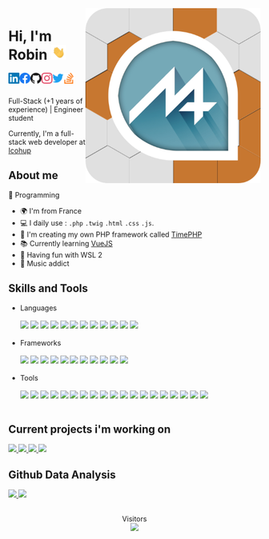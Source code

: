<img align="right" width="350" src="https://github.com/MrAnyx/MrAnyx/blob/master/assets/NewLogoo2.png">

<h1>Hi, I'm Robin <img width="30px" src="https://github.com/MrAnyx/MrAnyx/blob/master/assets/hand.gif"></h1>

<a href="https://www.linkedin.com/in/robin-bidanchon-62020119a/"> <img align="left" alt="Robin B LinkedIn" width="22px" src="https://github.com/MrAnyx/MrAnyx/blob/master/assets/linkedin.svg"/></a>
<a href="https://www.facebook.com/profile.php?id=100009475911621"> <img align="left" alt="Robin B Facebook" width="22px" src="https://github.com/MrAnyx/MrAnyx/blob/master/assets/facebook.svg"/></a>
<a href="https://github.com/MrAnyx"> <img align="left" alt="Robin B Github" width="22px" src="https://github.com/MrAnyx/MrAnyx/blob/master/assets/github.svg"/></a>
<a href="https://instagram.com/rob.bch"> <img align="left" alt="Robin B Instagram" width="22px" src="https://github.com/MrAnyx/MrAnyx/blob/master/assets/instagram.svg"/></a>
<a href="https://twitter.com/MrAnyx"> <img align="left" alt="Robin B Twitter" width="22px" src="https://github.com/MrAnyx/MrAnyx/blob/master/assets/twitter.svg"/></a>
<a href="https://stackoverflow.com/users/11424334/mranyx"> <img align="left" alt="Robin B Stack Overflow" width="22px" src="https://github.com/MrAnyx/MrAnyx/blob/master/assets/stackoverflow.svg"/></a>

<br/>
<br/>

Full-Stack (+1 years of experience) | Engineer student 

Currently, I'm a full-stack web developer at <a href="https://www.icohup.com/">Icohup</a>

## About me 

:blue_heart: Programming

- :earth_africa: I'm from France
- :computer: I daily use : `.php` `.twig` `.html` `.css` `.js`. 
- :love_you_gesture: I'm creating my own PHP framework called [TimePHP](https://github.com/TimePHP-org/TimePHP)
- :books: Currently learning [VueJS](https://github.com/vuejs/vue)
- :penguin: Having fun with WSL 2
- :musical_note: Music addict

## Skills and Tools

<ul>
<li>Languages</li>
</br>
<img src="https://img.shields.io/badge/PHP-777BB4?style=flat&logo=php&logoColor=white">
<img src="https://img.shields.io/badge/JavaScript-F7DF1E?style=flat&logo=javascript&logoColor=white">
<img src="https://img.shields.io/badge/HTML-E34F26?style=flat&logo=html5&logoColor=white">
<img src="https://img.shields.io/badge/Markdown-000000?style=flat&logo=markdown&logoColor=white">
<img src="https://img.shields.io/badge/CSS-1572B6?style=flat&logo=css3&logoColor=white">
<img src="https://img.shields.io/badge/Json-000000?style=flat&logo=json&logoColor=white">
<img src="https://img.shields.io/badge/Python-3776AB?style=flat&logo=python&logoColor=white">
<img src="https://img.shields.io/badge/NodeJS-339933?style=flat&logo=node.js&logoColor=white">
<img src="https://img.shields.io/badge/GNU Bash-4EAA25?style=flat&logo=gnu-bash&logoColor=white">
<img src="https://img.shields.io/badge/Java-007396?style=flat&logo=java&logoColor=white">
<img src="https://img.shields.io/badge/MatLab-0076A8?style=flat&logo=mathworks&logoColor=white">
<img src="https://img.shields.io/badge/C lang-A8B9CC?style=flat&logo=c&logoColor=white">
</br>
</br>
<li>Frameworks</li>
</br>
<img src="https://img.shields.io/badge/Symfony-000000?style=flat&logo=symfony&logoColor=white">
<img src="https://img.shields.io/badge/VueJS-4FC08D?style=flat&logo=vue.js&logoColor=white">
<img src="https://img.shields.io/badge/Bootstrap-563D7C?style=flat&logo=bootstrap&logoColor=white">
<img src="https://img.shields.io/badge/Electron-47848F?style=flat&logo=electron&logoColor=white">
<img src="https://img.shields.io/badge/React-61DAFB?style=flat&logo=react&logoColor=white">
<img src="https://img.shields.io/badge/UiKit-2396F3?style=flat&logo=uikit&logoColor=white">
<img src="https://img.shields.io/badge/Flask-000000?style=flat&logo=flask&logoColor=white">
<img src="https://img.shields.io/badge/GraphQL-E10098?style=flat&logo=graphql&logoColor=white">
<img src="https://img.shields.io/badge/JQuery-0769AD?style=flat&logo=jquery&logoColor=white">
<img src="https://img.shields.io/badge/Laravel-FF2D20?style=flat&logo=laravel&logoColor=white">
<img src="https://img.shields.io/badge/Svelte-FF3E00?style=flat&logo=svelte&logoColor=white">
</br>
</br>
<li>Tools</li>
</br>
<img src="https://img.shields.io/badge/PhpStorm-000000?style=flat&logo=phpstorm&logoColor=white">
<img src="https://img.shields.io/badge/Visual Studio Code-007ACC?style=flat&logo=visual-studio-code&logoColor=white">
<img src="https://img.shields.io/badge/Composer-885630?style=flat&logo=composer&logoColor=white">
<img src="https://img.shields.io/badge/Adobe XD-FF26BE?style=flat&logo=adobe-xd&logoColor=white">
<img src="https://img.shields.io/badge/Photoshop-31A8FF?style=flat&logo=adobe-photoshop&logoColor=white">
<img src="https://img.shields.io/badge/Affinity Designer-1B72BE?style=flat&logo=affinity-designer&logoColor=white">
<img src="https://img.shields.io/badge/Linux Debian-A81D33?style=flat&logo=debian&logoColor=white">
<img src="https://img.shields.io/badge/Manjaro-35BF5C?style=flat&logo=manjaro&logoColor=white">
<img src="https://img.shields.io/badge/Arch Linux-1793D1?style=flat&logo=arch-linux&logoColor=white">
<img src="https://img.shields.io/badge/FileZilla-BF0000?style=flat&logo=filezilla&logoColor=white">
<img src="https://img.shields.io/badge/Git-F05032?style=flat&logo=git&logoColor=white">
<img src="https://img.shields.io/badge/Heroku-430098?style=flat&logo=heroku&logoColor=white">
<img src="https://img.shields.io/badge/Insomnia-5849BE?style=flat&logo=insomnia&logoColor=white">
<img src="https://img.shields.io/badge/MariaDB-003545?style=flat&logo=mariadb&logoColor=white">
<img src="https://img.shields.io/badge/MySQL-4479A1?style=flat&logo=mysql&logoColor=white">
<img src="https://img.shields.io/badge/MongoDB-47A248?style=flat&logo=mongodb&logoColor=white">
<img src="https://img.shields.io/badge/PostgreSQL-336791?style=flat&logo=postgresql&logoColor=white">
<img src="https://img.shields.io/badge/SQLite-003B57?style=flat&logo=sqlite&logoColor=white">
<img src="https://img.shields.io/badge/NPM-CB3837?style=flat&logo=npm&logoColor=white">


</br>
</br>
</ul>

## Current projects i'm working on

<a href="https://github.com/TimePHP-org/TimePHP">
  <img height="120em" src="https://github-readme-stats.vercel.app/api/pin/?username=TimePHP-org&repo=TimePHP"/>
</a>
<a href="https://github.com/TimePHP-org/TimePHP-Skeleton">
  <img height="120em" src="https://github-readme-stats.vercel.app/api/pin/?username=TimePHP-org&repo=TimePHP-Skeleton"/>
</a>
<a href="https://github.com/TimePHP-org/TimePHP-Docs">
  <img height="120em" src="https://github-readme-stats.vercel.app/api/pin/?username=TimePHP-org&repo=TimePHP-Docs"/>
</a>
<a href="https://github.com/MrAnyx/HashTag">
  <img height="120em"" src="https://github-readme-stats.vercel.app/api/pin/?username=MrAnyx&repo=HashTag"/>
</a>



## Github Data Analysis
<a href="https://github.com/MrAnyx">
  <img height="170em" src="https://github-readme-stats.vercel.app/api?username=MrAnyx&show_icons=true&count_private=true" />
  <img height="170em" src="https://github-readme-stats.vercel.app/api/top-langs/?username=MrAnyx&layout=compact" />
</a>



</br>
</br>

<p align="center"> 
Visitors<br>
<img src="https://profile-counter.glitch.me/MrAnyx/count.svg" />
</p>
